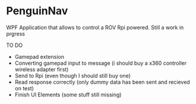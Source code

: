 # PenguinNav
WPF Application that allows to control a ROV Rpi powered. Still a work in prgress

TO DO
- Gamepad extension
- Converting gamepad input to message (i should buy a x360 controller wireless adapter first)
- Send to Rpi (even though I should still buy one)
- Read response correctly (only dummy data has been sent and recieved on test)
- Finish UI Elements (some stuff still missing)
